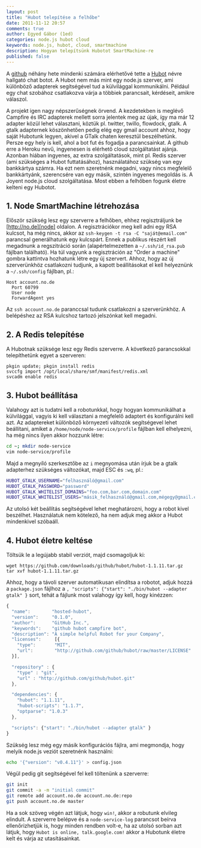 ```yaml
---
layout: post
title: "Hubot telepítése a felhőbe"
date: 2011-11-12 20:57
comments: true
author: Egyed Gábor (1ed)
categories: node.js hubot cloud
keywords: node.js, hubot, cloud, smartmachine
description: Hogyan telepítsünk Hubotot SmartMachine-re
published: false
---
```


A [github][] néhány hete mindenki számára elérhetővé tette a [Hubot][] névre hallgató chat
botot. A Hubot nem más mint egy node.js szerver, ami különböző adapterek segítségével tud a
külvilággal kommunikálni. Például egy chat szobához csatlakozva várja a többiek parancsait,
kérdéseit, amikre válaszol.

<!--more-->

A projekt igen nagy népszerűségnek örvend. A kezdetekben is meglévő Campfire és IRC adapterek
mellett sorra jelentek meg az újak, így ma már 12 adapter közül lehet választani, köztük pl.
twitter, twillo, flowdock, gtalk. A gtalk adapternek köszönhetően pedig elég egy gmail account
ahhoz, hogy saját Hubotunk legyen, akivel a GTalk chaten keresztül beszélhetünk. Persze egy
hely is kell, ahol a bot fut és fogadja a parancsainkat. A github erre a Heroku nevű, ingyenesen
is elérhető cloud szolgáltatást ajánja. Azonban hiában ingyenes, az extra szolgáltatások,
mint pl. Redis szerver (ami szükséges a Hubot futtatásához), használatához szükség van
egy bankkártya számra. Ha ezt nem szeretnénk megadni, vagy nincs megfelelő bankkártyánk,
szerencsére van egy másik, szintén ingyenes megoldás is. A Joyent node.js cloud szolgáltatása.
Most ebben a felhőben fogunk életre kelteni egy Hubotot.


## 1. Node SmartMachine létrehozása

Először szükség lesz egy szerverre a felhőben, ehhez regisztráljunk be [http://no.de][node]
oldalon. A regisztrációkor meg kell adni egy RSA kulcsot, ha még nincs, akkor az `ssh-keygen -t
rsa -C "saját@email.com"` parancsal generálhatunk egy kulcspárt. Ennek a publikus részért kell
megadnunk a regszitráció során (alapértelmezetten a `~/.ssh/id_rsa.pub` fájlban található).
Ha túl vagyunk a regisztráción az "Order a machine" gombra kattintva hozhatunk létre egy új
szervert. Ahhoz, hogy az új szerverünkhöz csatlakozni tudjunk, a kapott beállításokat el kell
helyeznünk a `~/.ssh/config` fájlban, pl.:

```
Host account.no.de
  Port 60799
  User node
  ForwardAgent yes
```

Az `ssh account.no.de` paranccsal tudunk csatlakozni a szerverünkhöz. A belépéshez az RSA
kulcshoz tartozó jelszónkat kell megadni.


## 2. A Redis telepítése

A Hubotnak szüksége lesz egy Redis szerverre. A következő parancsokkal telepíthetünk egyet a
szerveren:

```
pkgin update; pkgin install redis
svccfg import /opt/local/share/smf/manifest/redis.xml
svcadm enable redis
```


## 3. Hubot beállítása

Valahogy azt is tudatni kell a robotunkkal, hogy hogyan kommunikálhat a külvilággal, vagyis ki
kell választani a megfelelő adaptert és konfigurálni kell azt. Az adaptereket különböző
környezeti változók segítségevel lehet beállítani, amiket a `/home/node/node-service/profile`
fájlban kell elhelyezni, ha még nincs ilyen akkor hozzunk létre:

``` bash
cd ~; mkdir node-service
vim node-service/profile
```

Majd a megnyíló szerkesztőbe az `i` megnyomása után írjuk be a gtalk adapterhez szükséges
változókat, majd ESC és `:wq`, pl.:

``` bash
HUBOT_GTALK_USERNAME="felhasználó@gmail.com"                                # milyen userrrel lépjen be a bot
HUBOT_GTALK_PASSWORD="password"                                             # mi a jelszava
HUBOT_GTALK_WHITELIST_DOMAINS="foo.com,bar.com,domain.com"                  # domainek, ahonnan beléphetnek (opcionális)
HUBOT_GTALK_WHITELIST_USERS="másik_felhasználó@gmail.com,mégegy@gmail.com"  # kik azok a userek akikkel beszélhet (opcionális)
```

Az utolsó két beállítás segítségével lehet meghatározni, hogy a robot kivel beszélhet.
Használatuk nem kötelező, ha nem adjuk meg akkor a Hubot mindenkivel szóbaáll.


## 4. Hubot életre keltése

Töltsük le a legújabb stabil verziót, majd csomagoljuk ki:

```
wget https://github.com/downloads/github/hubot/hubot-1.1.11.tar.gz
tar xvf hubot-1.1.11.tar.gz
```

Ahhoz, hogy a távoli szerver automatikusan elindítsa a robotot, adjuk hozzá a `package.json`
fájlhoz a `, "scripts": {"start": "./bin/hubot --adapter gtalk" }` sort, tehát a fájlunk most
valahogy így kell, hogy kinézzen:

``` javascript package.json
{
  "name":        "hosted-hubot",
  "version":     "0.1.0",
  "author":      "GitHub Inc.",
  "keywords":    "github hubot campfire bot",
  "description": "A simple helpful Robot for your Company",
  "licenses":     [{
    "type":       "MIT",
    "url":        "http://github.com/github/hubot/raw/master/LICENSE"
  }],

  "repository" : {
    "type" : "git",
    "url" : "http://github.com/github/hubot.git"
  },

  "dependencies": {
    "hubot": "1.1.11",
    "hubot-scripts": "1.1.7",
    "optparse": "1.0.3"
  },

  "scripts": {"start": "./bin/hubot --adapter gtalk" }
}
```

Szükség lesz még egy másik konfigurációs fájlra, ami megmondja, hogy melyik node.js veziót
szeretnénk használni:

``` bash
echo '{"version": "v0.4.11"}' > config.json
```

Végül pedig git segítségével fel kell töltenünk a szerverre:

``` bash
git init
git commit -a -m "initial commit"
git remote add account.no.de account.no.de:repo
git push account.no.de master
```

Ha a sok szöveg végén azt látjuk, hogy `win!`, akkor a robutunk elvileg elindult. A szerverre
belépve és a `node-service-log` parancsot beírva ellenőrizhetjük is, hogy minden rendben volt-e,
ha az utolsó sorban azt látjuk, hogy `Hubot is online, talk.google.com!` akkor a Hubotunk életre
kelt és várja az utasításainkat.

[github]: http://github.com       "Github"
[Hubot]:  http://hubot.github.com "Hubot"
[node]:   http://no.de            "No.de"
